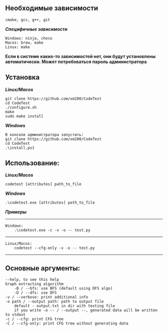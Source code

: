 **Необходимые зависимости**
---
    cmake, gcc, g++, git

***Специфичные зависимости***

    Windows: ninja, choco
    Macos: brew, make
    Linux: make
    
**Если в системе каких-то зависимостей нет, они будут установлены автоматически. Может потребоваться пароль администратора**

**Установка**
---
***Linux/Macos***

    git clone https://github.com/xm200/CodeTest
    cd CodeTest
    ./configure.sh
    make
    sudo make install

***Windows***

    В консоли администратора запустить:
    git clone https://github.com/xm200/CodeTest
    cd CodeTest
    .\install.ps1

**Использование**:
---
***Linux/Macos***

    codetest [attributes] path_to_file

***Windows***

    .\codetest.exe [attributes] path_to_file

***Примеры***

---
    Windows:
        .\codetest.exe -c -v -o -- test.py

---
    Linux/Macos:
        codetest --cfg-only -v -o -- test.py

---

**Основные аргументы**:
---
    --help, to see this help
    Graph extracting algorithm
        -B / --bfs: use BFS (default using DFS algo)
        -D / --dfs: use DFS
    -v / --verbose: print additional info
    -o path / --output path: path to output file 
        default - output.txt in dir with testing file
        if you write -o -- / --output --, generated data will be written to stdout
    -c / --cfg: print CFG tree
    -C / --cfg-only: print CFG tree without generating data
